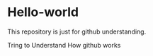Hello-world
===========
This repository is just for github understanding.

Tring to Understand How github works
